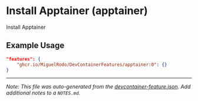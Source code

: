 
# Install Apptainer (apptainer)

Install Apptainer

## Example Usage

```json
"features": {
    "ghcr.io/MiguelRodo/DevContainerFeatures/apptainer:0": {}
}
```





---

_Note: This file was auto-generated from the [devcontainer-feature.json](https://github.com/MiguelRodo/DevContainerFeatures/blob/main/src/apptainer/devcontainer-feature.json).  Add additional notes to a `NOTES.md`._
